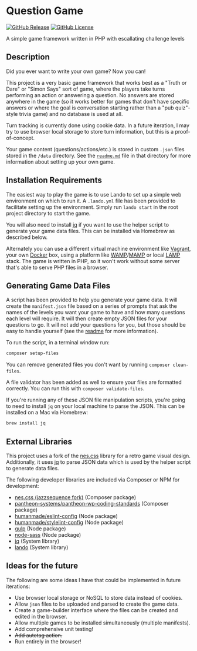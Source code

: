 # Question Game

[![GitHub Release](https://img.shields.io/github/v/release/jazzsequence/question-game)](https://github.com/jazzsequence/question-game/releases)
[![GitHub License](https://img.shields.io/github/license/jazzsequence/question-game)](https://github.com/jazzsequence/question-game?tab=MIT-1-ov-file#MIT-1-ov-file)


A simple game framework written in PHP with escallating challenge levels

## Description

Did you ever want to write your own game? Now you can!

This project is a very basic game framework that works best as a "Truth or Dare" or "Simon Says" sort of game, where the players take turns performing an action or answering a question. No answers are stored anywhere in the game (so it works better for games that don't have specific answers or where the goal is conversation starting rather than a "pub quiz"-style trivia game) and no database is used at all.

Turn tracking is currently done using cookie data. In a future iteration, I may try to use browser local storage to store turn information, but this is a proof-of-concept.

Your game content (questions/actions/etc.) is stored in custom `.json` files stored in the `/data` directory. See the [`readme.md`](https://github.com/jazzsequence/question-game/blob/master/src/data/readme.md) file in that directory for more information about setting up your own game.

## Installation Requirements

The easiest way to play the game is to use Lando to set up a simple web environment on which to run it. A `.lando.yml` file has been provided to facilitate setting up the environment. Simply run `lando start` in the root project directory to start the game.

You will also need to install [jq](https://jqlang.github.io/jq/) if you want to use the helper script to generate your game data files. This can be installed via Homebrew as described below.

Alternately you can use a different virtual machine environment like [Vagrant](https://www.vagrantup.com/), your own [Docker](https://www.docker.com/) box, using a platform like [WAMP](http://www.wampserver.com/en/)/[MAMP](https://www.mamp.info/en/) or local [LAMP](https://www.digitalocean.com/community/tags/lamp-stack?type=tutorials) stack. The game is written in PHP, so it won't work without some server that's able to serve PHP files in a browser.

## Generating Game Data Files

A script has been provided to help you generate your game data. It will create the `manifest.json` file based on a series of prompts that ask the names of the levels you want your game to have and how many questions each level will require. It will then create empty JSON files for your questions to go. It will not add your questions for you, but those should be easy to handle yourself (see the [readme]() for more information).

To run the script, in a terminal window run:

```bash
composer setup-files
```

You can remove generated files you don't want by running `composer clean-files`. 

A file validator has been added as well to ensure your files are formatted correctly. You can run this with `composer validate-files`.

If you're running any of these JSON file manipulation scripts, you're going to need to install `jq` on your local machine to parse the JSON. This can be installed on a Mac via Homebrew:

```bash
brew install jq
```

## External Libraries

This project uses a fork of the [nes.css](https://nostalgic-css.github.io/NES.css/) library for a retro game visual design. Additionally, it uses [jq](https://jqlang.github.io/jq/) to parse JSON data which is used by the helper script to generate data files.

The following developer libraries are included via Composer or NPM for development:

* [nes.css (jazzsequence fork)](https://github.com/jazzsequence/nes.css) (Composer package)
* [pantheon-systems/pantheon-wp-coding-standards](https://packagist.org/packages/pantheon-systems/pantheon-wp-coding-standards) (Composer package)
* [humanmade/eslint-config](https://www.npmjs.com/package/@humanmade/eslint-config) (Node package)
* [humanmade/stylelint-config](https://www.npmjs.com/package/@humanmade/stylelint-config) (Node package)
* [gulp](https://www.npmjs.com/package/gulp) (Node package)
* [node-sass](https://www.npmjs.com/package/node-sass) (Node package)
* [jq](https://jqlang.github.io/jq/) (System library)
* [lando](https://docs.lando.dev/) (System library)

## Ideas for the future

The following are some ideas I have that could be implemented in future iterations:

* Use browser local storage or NoSQL to store data instead of cookies.
* Allow `json` files to be uploaded and parsed to create the game data.
* Create a game-builder interface where the files can be created and edited in the browser.
* Allow multiple games to be installed simultaneously (multiple manifests).
* Add comprehensive unit testing!
* ~~Add autotag action.~~
* Run entirely in the browser!
